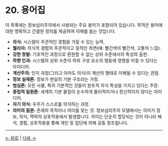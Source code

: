 # 20. 용어집

이 목록에는 정보심리주의에서 사용되는 주요 용어가 포함되어 있습니다. 목적은 용어에 대한 명확하고 간결한 정의를 제공하여 이해를 돕는 것입니다.

- **의식:** 시스템이 주관적인 경험을 가질 수 있는 능력.
- **퀄리아:** 의식적 경험의 주관적이고 질적인 측면(예: 빨간색의 빨간색, 고통의 느낌).
- **강한 창발:** 기초적인 과정으로 환원할 수 없는 상위 수준에서의 특성의 출현.
- **하향 인과:** 시스템의 상위 수준이 하위 구성 요소의 행동에 영향을 미칠 수 있다는 아이디어.
- **계산주의:** 인지 과정(그리고 아마도 의식)이 계산의 형태로 이해될 수 있다는 관점.
- **정보 실재론:** 정보가 현실의 기본 구조라는 가정.
- **범심론:** 모든 사물, 특히 기본적인 것들이 원초적 의식 특성을 가지고 있다는 주장.
- **중립적 일원론:** 세계의 기본 물질이 순수하게 물리적이거나 정신적이지 않다는 아이디어.
- **자기 의식:** 우주가 스스로를 의식하는 과정.
- **의미의 질문:** 존재의 목적이나 의미를 찾는 것. 정보심리주의 모델에서는 의미가 정보, 의식, 맥락의 상호작용에서 발생합니다. 의미는 단순히 할당되는 것이 아니라 해석, 경험, 상호작용을 통해 개인 및 집단에 의해 공동 창조됩니다.

---
<div class="navigation-links">
<a href="19_의미에_대한_확장적_고찰.md" class="nav-link prev-link">← 뒤로</a> | <a href="21_기여자.md" class="nav-link next-link">다음 →</a>
</div>

